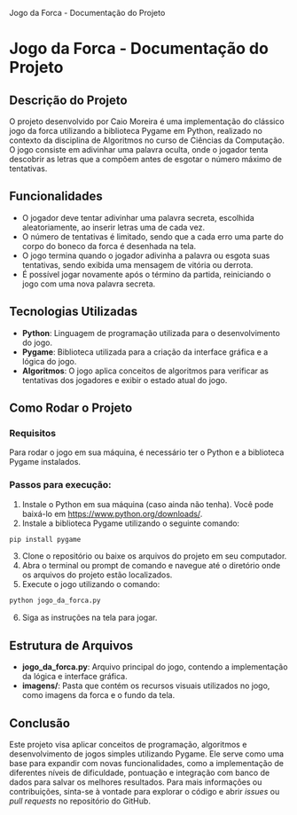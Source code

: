 Jogo da Forca - Documentação do Projeto
# Jogo da Forca - Documentação do Projeto
## Descrição do Projeto
O projeto desenvolvido por Caio Moreira é uma implementação do clássico jogo da forca utilizando
a biblioteca Pygame em Python, realizado no contexto da disciplina de Algoritmos no curso de
Ciências da Computação. O jogo consiste em adivinhar uma palavra oculta, onde o jogador tenta
descobrir as letras que a compõem antes de esgotar o número máximo de tentativas.
## Funcionalidades
- O jogador deve tentar adivinhar uma palavra secreta, escolhida aleatoriamente, ao inserir letras
uma de cada vez.
- O número de tentativas é limitado, sendo que a cada erro uma parte do corpo do boneco da forca
é desenhada na tela.
- O jogo termina quando o jogador adivinha a palavra ou esgota suas tentativas, sendo exibida uma
mensagem de vitória ou derrota.
- É possível jogar novamente após o término da partida, reiniciando o jogo com uma nova palavra
secreta.
## Tecnologias Utilizadas
- **Python**: Linguagem de programação utilizada para o desenvolvimento do jogo.
- **Pygame**: Biblioteca utilizada para a criação da interface gráfica e a lógica do jogo.
- **Algoritmos**: O jogo aplica conceitos de algoritmos para verificar as tentativas dos jogadores e
exibir o estado atual do jogo.
## Como Rodar o Projeto
### Requisitos
Para rodar o jogo em sua máquina, é necessário ter o Python e a biblioteca Pygame instalados.
### Passos para execução:
1. Instale o Python em sua máquina (caso ainda não tenha). Você pode baixá-lo em
https://www.python.org/downloads/.
2. Instale a biblioteca Pygame utilizando o seguinte comando:
 ```bash
 pip install pygame
 ```
3. Clone o repositório ou baixe os arquivos do projeto em seu computador.
4. Abra o terminal ou prompt de comando e navegue até o diretório onde os arquivos do projeto
estão localizados.
5. Execute o jogo utilizando o comando:
 ```bash
 python jogo_da_forca.py
 ```
6. Siga as instruções na tela para jogar.
## Estrutura de Arquivos
- **jogo_da_forca.py**: Arquivo principal do jogo, contendo a implementação da lógica e interface
gráfica.
- **imagens/**: Pasta que contém os recursos visuais utilizados no jogo, como imagens da forca e o
fundo da tela.
## Conclusão
Este projeto visa aplicar conceitos de programação, algoritmos e desenvolvimento de jogos simples
utilizando Pygame. Ele serve como uma base para expandir com novas funcionalidades, como a
implementação de diferentes níveis de dificuldade, pontuação e integração com banco de dados
para salvar os melhores resultados.
Para mais informações ou contribuições, sinta-se à vontade para explorar o código e abrir *issues*
ou *pull requests* no repositório do GitHub.
